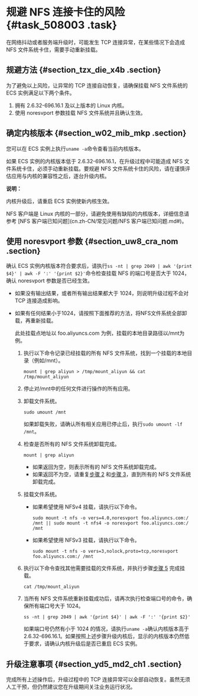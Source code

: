 # 规避 NFS 连接卡住的风险 {#task_508003 .task}

在网络抖动或者服务端升级时，可能发生 TCP 连接异常，在某些情况下会造成 NFS 文件系统卡住，需要手动重新挂载。

## 规避方法 {#section_tzx_die_x4b .section}

为了避免以上风险，让异常的 TCP 连接自动恢复，请确保挂载 NFS 文件系统的 ECS 实例满足以下两个条件。

1.  拥有 2.6.32-696.16.1 及以上版本的 Linux 内核。
2.  使用 noresvport 参数挂载 NFS 文件系统并且确认生效。

## 确定内核版本 {#section_w02_mib_mkp .section}

您可以在 ECS 实例上执行`uname -a`命令查看当前内核版本。

如果 ECS 实例的内核版本低于 2.6.32-696.16.1，在升级过程中可能造成 NFS 文件系统卡住，必须手动重新挂载。要规避 NFS 文件系统卡住的风险，请在谨慎评估应用与内核的兼容性之后，逐台升级内核。

**说明：** 

内核升级后，请重启 ECS 实例使新内核生效。

NFS 客户端是 Linux 内核的一部分，请避免使用有缺陷的内核版本，详细信息请参考 [NFS 客户端已知问题](cn.zh-CN/常见问题/NFS 客户端已知问题.md#)。

## 使用 noresvport 参数 {#section_uw8_cra_nom .section}

确认 ECS 实例内核版本符合要求后，请执行`ss -nt | grep 2049 | awk '{print $4}' | awk -F ':' '{print $2}'`命令检查挂载 NFS 的端口号是否大于 1024，确认 noresvport 参数是否已经生效。

-   如果没有输出结果，或者所有输出结果都大于 1024，则说明升级过程不会对 TCP 连接造成影响。
-   如果有任何结果小于1024，请按照下面推荐的方法，将NFS文件系统全部卸载，再重新挂载。

    此处挂载点地址以 foo.aliyuncs.com 为例，挂载的本地目录路径以/mnt为例。

    1.  执行以下命令记录已经挂载的所有 NFS 文件系统，找到一个挂载的本地目录（例如/mnt）。

        ``` {#codeblock_03s_f74_aut}
        mount | grep aliyun > /tmp/mount_aliyun && cat /tmp/mount_aliyun
        ```

    2.  停止对/mnt中的任何文件进行操作的所有应用。
    3.  卸载文件系统。

        ``` {#codeblock_luy_esr_sjs}
        sudo umount /mnt
        ```

        如果卸载失败，请确认所有相关应用已停止后，执行`sudo umount -lf /mnt`。

    4.  检查是否所有的 NFS 文件系统卸载完成。

        ``` {#codeblock_z7d_90j_al0}
        mount | grep aliyun
        ```

        -   如果返回为空，则表示所有的 NFS 文件系统卸载完成。
        -   如果返回不为空，请重复[步骤 2](#li_90z_64q_mbc) 和[步骤 3](#li_zl8_t2h_u7b)，直到所有的 NFS 文件系统卸载完成。
    5.  挂载文件系统。
        -   如果希望使用 NFSv4 挂载，请执行以下命令。

            ``` {#codeblock_f91_ws6_ycm}
            sudo mount -t nfs -o vers=4.0,noresvport foo.aliyuncs.com:/ /mnt || sudo mount -t nfs4 -o noresvport foo.aliyuncs.com:/ /mnt
            ```

        -   如果希望使用 NFSv3 挂载，请执行以下命令。

            ``` {#codeblock_6fe_m5r_axe}
            sudo mount -t nfs -o vers=3,nolock,proto=tcp,noresvport foo.aliyuncs.com:/ /mnt
            ```

    6.  执行以下命令查找其他需要挂载的文件系统，并执行步骤[步骤 5](#li_dnx_bmy_4b1) 完成挂载。

        ``` {#codeblock_hkk_ihe_ubx}
        cat /tmp/mount_aliyun
        ```

    7.  当所有 NFS 文件系统重新挂载成功后，请再次执行检查端口号的命令，确保所有端口号大于 1024。

        ``` {#codeblock_f6i_ruw_3hm}
        ss -nt | grep 2049 | awk '{print $4}' | awk -F ':' '{print $2}'
        ```

        如果端口号仍然有小于 1024 的情况，请执行`uname -a`确认内核版本高于 2.6.32-696.16.1。如果按照上述步骤升级内核后，显示的内核版本仍然低于要求，请确认内核升级后是否已重启 ECS 实例。


## 升级注意事项 {#section_yd5_md2_ch1 .section}

完成所有上述操作后，升级过程中的 TCP 连接异常可以全部自动恢复。虽然无须人工干预，但仍然建议您在升级期间关注业务运行状况。

